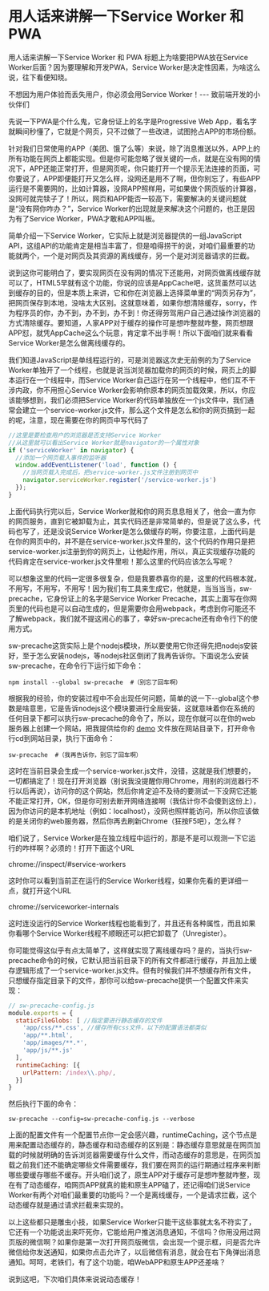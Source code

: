 # 用人话来讲解一下Service Worker 和 PWA
用人话来讲解一下Service Worker 和 PWA
标题上为啥要把PWA放在Service Worker后面？因为要理解和开发PWA，Service Worker是决定性因素，为啥这么说，往下看便知晓。

不想因为用户体验而丢失用户，你必须会用Service Worker！--- 致前端开发的小伙伴们

先说一下PWA是个什么鬼，它身份证上的名字是Progressive Web App，看名字就瞬间秒懂了，它就是个网页，只不过做了一些改进，试图抢占APP的市场份额。

针对我们日常使用的APP（美团、饿了么等）来说，除了消息推送以外，APP上的所有功能在网页上都能实现。但是你可能忽略了很关键的一点，就是在没有网的情况下，APP还能正常打开，但是网页呢，你只能打开一个提示无法连接的页面，可你要说了，APP即便能打开又怎么样，没网还是用不了啊，但你别忘了，有些APP运行是不需要网的，比如计算器，没网APP照样用，可如果做个网页版的计算器，没网可就完犊子了！所以，网页和APP能否一较高下，需要解决的关键问题就是“没有网你咋办？”，Service Worker的出现就是来解决这个问题的，也正是因为有了Service Worker，PWA才敢和APP叫板。

简单介绍一下Service Worker，它实际上就是浏览器提供的一组JavaScript API，这组API的功能肯定是相当丰富了，但是咱得捞干的说，对咱们最重要的功能就两个，一个是对网页及其资源的离线缓存，另一个是对浏览器请求的拦截。

说到这你可能明白了，要实现网页在没有网的情况下还能用，对网页做离线缓存就可以了，HTML5早就有这个功能，你说的应该是AppCache吧，这货虽然可以达到缓存的目的，但是本质上来讲，它和你在浏览器上选择菜单里的“网页另存为”，把网页保存到本地，没啥太大区别。这就意味着，如果你想清除缓存，sorry，作为程序员的你，办不到，办不到，办不到！你还得劳驾用户自己通过操作浏览器的方式清除缓存。要知道，人家APP对于缓存的操作可是想咋整就咋整，网页想跟APP怼，就凭AppCache这么个玩意，肯定拿不出手啊！所以下面咱们就来看看Service Worker是怎么做离线缓存的。

我们知道JavaScript是单线程运行的，可是浏览器这次史无前例的为了Service Worker单独开了一个线程，也就是说当浏览器加载你的网页的时候，网页上的脚本运行在一个线程中，而Service Worker自己运行在另一个线程中，他们互不干涉内政，你不用担心Service Worker会影响你原本的网页加载效果，所以，你应该能够想到，我们必须把Service Worker的代码单独放在一个js文件中，我们通常会建立一个service-worker.js文件，那么这个文件是怎么和你的网页搞到一起的呢，注意，现在需要在你的网页中写代码了

```JavaScript
//这里是要检查用户的浏览器是否支持Service Worker
//从这里就可以看出Service Worker就是navigator的一个属性对象
if ('serviceWorker' in navigator) {
  //添加一个网页载入事件的监听器
  window.addEventListener('load', function () {
    //当网页载入完成后，把service-worker.js文件注册到网页中
    navigator.serviceWorker.register('/service-worker.js')
  });
}
```

上面代码执行完以后，Service Worker就和你的网页息息相关了，他会一直为你的网页服务，直到它被卸载为止，其实代码还是非常简单的，但是说了这么多，代码也写了，还是没说Service Worker是怎么做缓存的啊，你要注意，上面代码是在你的网页中的，并不是在service-worker.js文件里的，这个代码的作用只是把service-worker.js注册到你的网页上，让他起作用，所以，真正实现缓存功能的代码肯定在service-worker.js文件里啦！那么这里的代码应该怎么写呢？

可以想象这里的代码一定很多很复杂，但是我要恭喜你的是，这里的代码根本就，不用写，不用写，不用写！因为我们有工具来生成它，他就是，当当当当，sw-precache，它身份证上的名字是Service Worker Precache，其实上面写在你网页里的代码也是可以自动生成的，但是需要你会用webpack，考虑到你可能还不了解webpack，我们就不提这闹心的事了，幸好sw-precache还有命令行下的使用方式。

sw-precache这货实际上是个nodejs模块，所以要使用它你还得先把nodejs安装好，至于怎么安装nodejs，等nodejs社区倒闭了我再告诉你。下面说怎么安装sw-precache，在命令行下运行如下命令：

`
npm install --global sw-precache  #（别忘了回车啊）
`

根据我的经验，你的安装过程中不会出现任何问题，简单的说一下--global这个参数是啥意思，它是告诉nodejs这个模块要进行全局安装，这就意味着你在系统的任何目录下都可以执行sw-precache的命令了，所以，现在你就可以在你的web服务器上创建一个网站，把我提供给你的 [demo](https://github.com/gougoushan/service-worker-demo/archive/master.zip) 文件放在网站目录下，打开命令行cd到网站目录，执行下面命令：

`
sw-precache  #（我再告诉你，别忘了回车啊）
`

这时在当前目录会生成一个service-worker.js文件，没错，这就是我们想要的，一切都搞定了！现在打开浏览器（别说我没提醒你用Chrome，用别的浏览器行不行以后再说），访问你的这个网站，然后你肯定迫不及待的要测试一下没网它还能不能正常打开，OK，但是你可别去断开网络连接啊（我估计你不会傻到这份上），因为你访问的是本机地址（例如：localhost），没网也照样能访问，所以你应该做的是关闭你的web服务器，然后你再去刷新Chrome（狂按F5吧），怎么样？

咱们说了，Service Worker是在独立线程中运行的，那是不是可以观测一下它运行的咋样啊？必须的！打开下面这个URL

chrome://inspect/#service-workers

这时你可以看到当前正在运行的Service Worker线程，如果你先看的更详细一点，就打开这个URL

chrome://serviceworker-internals

这时连没运行的Service Worker线程也能看到了，并且还有各种属性，而且如果你看哪个Service Worker线程不顺眼还可以把它卸载了（Unregister）。

你可能觉得这似乎有点太简单了，这样就实现了离线缓存吗？是的，当执行sw-precache命令的时候，它默认把当前目录下的所有文件都进行缓存，并且加上缓存逻辑形成了一个service-worker.js文件。但有时候我们并不想缓存所有文件，只想缓存指定目录下的文件，那你可以给sw-precache提供一个配置文件来实现：

```JavaScript
// sw-precache-config.js
module.exports = {
  staticFileGlobs: [ //指定要进行静态缓存的文件
    'app/css/**.css', //缓存所有css文件，以下的配置语法都类似
    'app/**.html',
    'app/images/**.*',
    'app/js/**.js'
  ],
  runtimeCaching: [{
    urlPattern: /index\\.php/,
  }]
}
```

然后执行下面的命令：

`sw-precache --config=sw-precache-config.js --verbose`

上面的配置文件有一个配置节点你一定会感兴趣，runtimeCaching，这个节点是用来配置动态缓存的，静态缓存和动态缓存的区别是：静态缓存意思就是在网页加载的时候就明确的告诉浏览器需要缓存什么文件，而动态缓存的意思是，在网页加载之前我们还不能确定哪些文件需要缓存，我们要在网页的运行期通过程序来判断哪些要缓存哪些不缓存。开头咱们说了，原生APP对于缓存可是想咋整就咋整，现在有了动态缓存，咱网页APP就真的能和原生APP磕了，还记得咱们说Service Worker有两个对咱们最重要的功能吗？一个是离线缓存，一个是请求拦截，这个动态缓存就是通过请求拦截来实现的。

以上这些都只是雕虫小技，如果Service Worker只能干这些事就太名不符实了，它还有一个功能说出来吓死你，它能给用户推送消息通知，不信吗？你用没用过网页版的微信啊？如果你是第一次打开网页版微信，会出现一个提示框，问是否允许微信给你发送通知，如果你点击允许了，以后微信有消息，就会在右下角弹出消息通知。呵呵，老铁们，有了这个功能，咱WebAPP和原生APP还差啥？

说到这吧，下次咱们具体来说说动态缓存！
